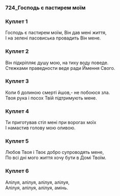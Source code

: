 ### 724_Господь є пастирем моїм
### Куплет 1
Господь є пастирем моїм, Він дав мені життя, <br/>І на зелені пасовиська провадить Він мене.
### Куплет 2
Він підкріпляє душу мою, на тиху воду поведе. <br/>Стежками праведности веде ради Ймення Свого.
### Куплет 3
Коли б долиною смерті йшов,- не побоюся зла. <br/>Твоя рука і посох Твій підтримують мене.
### Куплет 4
Ти приготував стіл мені при ворогах моїх <br/>І намастив голову мою оливою.
### Куплет 5
Любов Твоя і Твоє добро супроводять мене, <br/>По всі дні мого життя хочу бути в Домі Твоїм.
### Куплет 6
Алілуя, алілуя, алілуя, алілуя, <br/>Алілуя, алілуя, алілуя, амінь.
